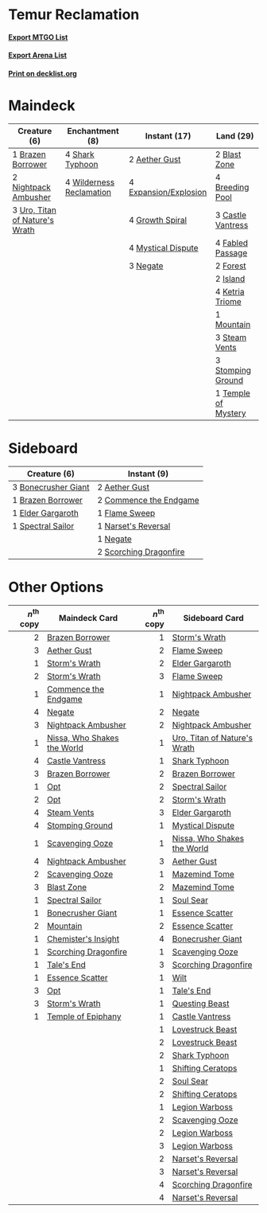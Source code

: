 # Temur Reclamation

#### [Export MTGO List](../collection/Temur%20Reclamation/Temur%20Reclamation.txt)
#### [Export Arena List](../collection/Temur%20Reclamation/Temur%20Reclamation_arena.txt)
#### [Print on decklist.org](http://decklist.org/?deckmain=2%09Aether%20Gust%0A2%09Blast%20Zone%0A1%09Brazen%20Borrower%0A4%09Breeding%20Pool%0A3%09Castle%20Vantress%0A4%09Expansion/Explosion%0A4%09Fabled%20Passage%0A2%09Forest%0A4%09Growth%20Spiral%0A2%09Island%0A4%09Ketria%20Triome%0A1%09Mountain%0A4%09Mystical%20Dispute%0A3%09Negate%0A2%09Nightpack%20Ambusher%0A4%09Shark%20Typhoon%0A3%09Steam%20Vents%0A3%09Stomping%20Ground%0A1%09Temple%20of%20Mystery%0A3%09Uro,%20Titan%20of%20Nature's%20Wrath%0A4%09Wilderness%20Reclamation&deckside=2%09Aether%20Gust%0A3%09Bonecrusher%20Giant%0A1%09Brazen%20Borrower%0A2%09Commence%20the%20Endgame%0A1%09Elder%20Gargaroth%0A1%09Flame%20Sweep%0A1%09Narset's%20Reversal%0A1%09Negate%0A2%09Scorching%20Dragonfire%0A1%09Spectral%20Sailor)
# Maindeck

|                                              Creature (6)                                               |                                          Enchantment (8)                                          |                                          Instant (17)                                          |                                          Land (29)                                           |
|---------------------------------------------------------------------------------------------------------|---------------------------------------------------------------------------------------------------|------------------------------------------------------------------------------------------------|----------------------------------------------------------------------------------------------|
|1 [Brazen Borrower](http://gatherer.wizards.com/Pages/Card/Details.aspx?multiverseid=473001)             |4 [Shark Typhoon](http://gatherer.wizards.com/Pages/Card/Details.aspx?multiverseid=479587)         |2 [Aether Gust](http://gatherer.wizards.com/Pages/Card/Details.aspx?multiverseid=466796)        |2 [Blast Zone](http://gatherer.wizards.com/Pages/Card/Details.aspx?multiverseid=461171)       |
|2 [Nightpack Ambusher](http://gatherer.wizards.com/Pages/Card/Details.aspx?multiverseid=466939)          |4 [Wilderness Reclamation](http://gatherer.wizards.com/Pages/Card/Details.aspx?multiverseid=457293)|4 [Expansion/Explosion](http://gatherer.wizards.com/Pages/Card/Details.aspx?multiverseid=452974)|4 [Breeding Pool](http://gatherer.wizards.com/Pages/Card/Details.aspx?multiverseid=97088)     |
|3 [Uro, Titan of Nature's Wrath](http://gatherer.wizards.com/Pages/Card/Details.aspx?multiverseid=476480)|                                                                                                   |4 [Growth Spiral](http://gatherer.wizards.com/Pages/Card/Details.aspx?multiverseid=457322)      |3 [Castle Vantress](http://gatherer.wizards.com/Pages/Card/Details.aspx?multiverseid=473204)  |
|                                                                                                         |                                                                                                   |4 [Mystical Dispute](http://gatherer.wizards.com/Pages/Card/Details.aspx?multiverseid=473020)   |4 [Fabled Passage](http://gatherer.wizards.com/Pages/Card/Details.aspx?multiverseid=473206)   |
|                                                                                                         |                                                                                                   |3 [Negate](http://gatherer.wizards.com/Pages/Card/Details.aspx?multiverseid=423707)             |2 [Forest](http://gatherer.wizards.com/Pages/Card/Details.aspx?multiverseid=439860)           |
|                                                                                                         |                                                                                                   |                                                                                                |2 [Island](http://gatherer.wizards.com/Pages/Card/Details.aspx?multiverseid=439857)           |
|                                                                                                         |                                                                                                   |                                                                                                |4 [Ketria Triome](http://gatherer.wizards.com/Pages/Card/Details.aspx?multiverseid=479770)    |
|                                                                                                         |                                                                                                   |                                                                                                |1 [Mountain](http://gatherer.wizards.com/Pages/Card/Details.aspx?multiverseid=439859)         |
|                                                                                                         |                                                                                                   |                                                                                                |3 [Steam Vents](http://gatherer.wizards.com/Pages/Card/Details.aspx?multiverseid=405109)      |
|                                                                                                         |                                                                                                   |                                                                                                |3 [Stomping Ground](http://gatherer.wizards.com/Pages/Card/Details.aspx?multiverseid=405110)  |
|                                                                                                         |                                                                                                   |                                                                                                |1 [Temple of Mystery](http://gatherer.wizards.com/Pages/Card/Details.aspx?multiverseid=373571)|


# Sideboard

|                                         Creature (6)                                         |                                           Instant (9)                                           |
|----------------------------------------------------------------------------------------------|-------------------------------------------------------------------------------------------------|
|3 [Bonecrusher Giant](http://gatherer.wizards.com/Pages/Card/Details.aspx?multiverseid=473077)|2 [Aether Gust](http://gatherer.wizards.com/Pages/Card/Details.aspx?multiverseid=466796)         |
|1 [Brazen Borrower](http://gatherer.wizards.com/Pages/Card/Details.aspx?multiverseid=473001)  |2 [Commence the Endgame](http://gatherer.wizards.com/Pages/Card/Details.aspx?multiverseid=460972)|
|1 [Elder Gargaroth](http://gatherer.wizards.com/Pages/Card/Details.aspx?multiverseid=485502)  |1 [Flame Sweep](http://gatherer.wizards.com/Pages/Card/Details.aspx?multiverseid=466893)         |
|1 [Spectral Sailor](http://gatherer.wizards.com/Pages/Card/Details.aspx?multiverseid=466830)  |1 [Narset's Reversal](http://gatherer.wizards.com/Pages/Card/Details.aspx?multiverseid=460989)   |
|                                                                                              |1 [Negate](http://gatherer.wizards.com/Pages/Card/Details.aspx?multiverseid=423707)              |
|                                                                                              |2 [Scorching Dragonfire](http://gatherer.wizards.com/Pages/Card/Details.aspx?multiverseid=473101)|


# Other Options

|*n*<sup>th</sup> copy|                                            Maindeck Card                                             |*n*<sup>th</sup> copy|                                            Sideboard Card                                             |
|--------------------:|------------------------------------------------------------------------------------------------------|--------------------:|-------------------------------------------------------------------------------------------------------|
|                    2|[Brazen Borrower](http://gatherer.wizards.com/Pages/Card/Details.aspx?multiverseid=473001)            |                    1|[Storm's Wrath](http://gatherer.wizards.com/Pages/Card/Details.aspx?multiverseid=476408)               |
|                    3|[Aether Gust](http://gatherer.wizards.com/Pages/Card/Details.aspx?multiverseid=466796)                |                    2|[Flame Sweep](http://gatherer.wizards.com/Pages/Card/Details.aspx?multiverseid=466893)                 |
|                    1|[Storm's Wrath](http://gatherer.wizards.com/Pages/Card/Details.aspx?multiverseid=476408)              |                    2|[Elder Gargaroth](http://gatherer.wizards.com/Pages/Card/Details.aspx?multiverseid=485502)             |
|                    2|[Storm's Wrath](http://gatherer.wizards.com/Pages/Card/Details.aspx?multiverseid=476408)              |                    3|[Flame Sweep](http://gatherer.wizards.com/Pages/Card/Details.aspx?multiverseid=466893)                 |
|                    1|[Commence the Endgame](http://gatherer.wizards.com/Pages/Card/Details.aspx?multiverseid=460972)       |                    1|[Nightpack Ambusher](http://gatherer.wizards.com/Pages/Card/Details.aspx?multiverseid=466939)          |
|                    4|[Negate](http://gatherer.wizards.com/Pages/Card/Details.aspx?multiverseid=423707)                     |                    2|[Negate](http://gatherer.wizards.com/Pages/Card/Details.aspx?multiverseid=423707)                      |
|                    3|[Nightpack Ambusher](http://gatherer.wizards.com/Pages/Card/Details.aspx?multiverseid=466939)         |                    2|[Nightpack Ambusher](http://gatherer.wizards.com/Pages/Card/Details.aspx?multiverseid=466939)          |
|                    1|[Nissa, Who Shakes the World](http://gatherer.wizards.com/Pages/Card/Details.aspx?multiverseid=461096)|                    1|[Uro, Titan of Nature's Wrath](http://gatherer.wizards.com/Pages/Card/Details.aspx?multiverseid=476480)|
|                    4|[Castle Vantress](http://gatherer.wizards.com/Pages/Card/Details.aspx?multiverseid=473204)            |                    1|[Shark Typhoon](http://gatherer.wizards.com/Pages/Card/Details.aspx?multiverseid=479587)               |
|                    3|[Brazen Borrower](http://gatherer.wizards.com/Pages/Card/Details.aspx?multiverseid=473001)            |                    2|[Brazen Borrower](http://gatherer.wizards.com/Pages/Card/Details.aspx?multiverseid=473001)             |
|                    1|[Opt](http://gatherer.wizards.com/Pages/Card/Details.aspx?multiverseid=442948)                        |                    2|[Spectral Sailor](http://gatherer.wizards.com/Pages/Card/Details.aspx?multiverseid=466830)             |
|                    2|[Opt](http://gatherer.wizards.com/Pages/Card/Details.aspx?multiverseid=442948)                        |                    2|[Storm's Wrath](http://gatherer.wizards.com/Pages/Card/Details.aspx?multiverseid=476408)               |
|                    4|[Steam Vents](http://gatherer.wizards.com/Pages/Card/Details.aspx?multiverseid=405109)                |                    3|[Elder Gargaroth](http://gatherer.wizards.com/Pages/Card/Details.aspx?multiverseid=485502)             |
|                    4|[Stomping Ground](http://gatherer.wizards.com/Pages/Card/Details.aspx?multiverseid=405110)            |                    1|[Mystical Dispute](http://gatherer.wizards.com/Pages/Card/Details.aspx?multiverseid=473020)            |
|                    1|[Scavenging Ooze](http://gatherer.wizards.com/Pages/Card/Details.aspx?multiverseid=420783)            |                    1|[Nissa, Who Shakes the World](http://gatherer.wizards.com/Pages/Card/Details.aspx?multiverseid=461096) |
|                    4|[Nightpack Ambusher](http://gatherer.wizards.com/Pages/Card/Details.aspx?multiverseid=466939)         |                    3|[Aether Gust](http://gatherer.wizards.com/Pages/Card/Details.aspx?multiverseid=466796)                 |
|                    2|[Scavenging Ooze](http://gatherer.wizards.com/Pages/Card/Details.aspx?multiverseid=420783)            |                    1|[Mazemind Tome](http://gatherer.wizards.com/Pages/Card/Details.aspx?multiverseid=485555)               |
|                    3|[Blast Zone](http://gatherer.wizards.com/Pages/Card/Details.aspx?multiverseid=461171)                 |                    2|[Mazemind Tome](http://gatherer.wizards.com/Pages/Card/Details.aspx?multiverseid=485555)               |
|                    1|[Spectral Sailor](http://gatherer.wizards.com/Pages/Card/Details.aspx?multiverseid=466830)            |                    1|[Soul Sear](http://gatherer.wizards.com/Pages/Card/Details.aspx?multiverseid=485483)                   |
|                    1|[Bonecrusher Giant](http://gatherer.wizards.com/Pages/Card/Details.aspx?multiverseid=473077)          |                    1|[Essence Scatter](http://gatherer.wizards.com/Pages/Card/Details.aspx?multiverseid=426754)             |
|                    2|[Mountain](http://gatherer.wizards.com/Pages/Card/Details.aspx?multiverseid=439859)                   |                    2|[Essence Scatter](http://gatherer.wizards.com/Pages/Card/Details.aspx?multiverseid=426754)             |
|                    1|[Chemister's Insight](http://gatherer.wizards.com/Pages/Card/Details.aspx?multiverseid=452782)        |                    4|[Bonecrusher Giant](http://gatherer.wizards.com/Pages/Card/Details.aspx?multiverseid=473077)           |
|                    1|[Scorching Dragonfire](http://gatherer.wizards.com/Pages/Card/Details.aspx?multiverseid=473101)       |                    1|[Scavenging Ooze](http://gatherer.wizards.com/Pages/Card/Details.aspx?multiverseid=420783)             |
|                    1|[Tale's End](http://gatherer.wizards.com/Pages/Card/Details.aspx?multiverseid=466831)                 |                    3|[Scorching Dragonfire](http://gatherer.wizards.com/Pages/Card/Details.aspx?multiverseid=473101)        |
|                    1|[Essence Scatter](http://gatherer.wizards.com/Pages/Card/Details.aspx?multiverseid=426754)            |                    1|[Wilt](http://gatherer.wizards.com/Pages/Card/Details.aspx?multiverseid=479696)                        |
|                    3|[Opt](http://gatherer.wizards.com/Pages/Card/Details.aspx?multiverseid=442948)                        |                    1|[Tale's End](http://gatherer.wizards.com/Pages/Card/Details.aspx?multiverseid=466831)                  |
|                    3|[Storm's Wrath](http://gatherer.wizards.com/Pages/Card/Details.aspx?multiverseid=476408)              |                    1|[Questing Beast](http://gatherer.wizards.com/Pages/Card/Details.aspx?multiverseid=473133)              |
|                    1|[Temple of Epiphany](http://gatherer.wizards.com/Pages/Card/Details.aspx?multiverseid=442808)         |                    1|[Castle Vantress](http://gatherer.wizards.com/Pages/Card/Details.aspx?multiverseid=473204)             |
|                     |                                                                                                      |                    1|[Lovestruck Beast](http://gatherer.wizards.com/Pages/Card/Details.aspx?multiverseid=473127)            |
|                     |                                                                                                      |                    2|[Lovestruck Beast](http://gatherer.wizards.com/Pages/Card/Details.aspx?multiverseid=473127)            |
|                     |                                                                                                      |                    2|[Shark Typhoon](http://gatherer.wizards.com/Pages/Card/Details.aspx?multiverseid=479587)               |
|                     |                                                                                                      |                    1|[Shifting Ceratops](http://gatherer.wizards.com/Pages/Card/Details.aspx?multiverseid=466948)           |
|                     |                                                                                                      |                    2|[Soul Sear](http://gatherer.wizards.com/Pages/Card/Details.aspx?multiverseid=485483)                   |
|                     |                                                                                                      |                    2|[Shifting Ceratops](http://gatherer.wizards.com/Pages/Card/Details.aspx?multiverseid=466948)           |
|                     |                                                                                                      |                    1|[Legion Warboss](http://gatherer.wizards.com/Pages/Card/Details.aspx?multiverseid=452859)              |
|                     |                                                                                                      |                    2|[Scavenging Ooze](http://gatherer.wizards.com/Pages/Card/Details.aspx?multiverseid=420783)             |
|                     |                                                                                                      |                    2|[Legion Warboss](http://gatherer.wizards.com/Pages/Card/Details.aspx?multiverseid=452859)              |
|                     |                                                                                                      |                    3|[Legion Warboss](http://gatherer.wizards.com/Pages/Card/Details.aspx?multiverseid=452859)              |
|                     |                                                                                                      |                    2|[Narset's Reversal](http://gatherer.wizards.com/Pages/Card/Details.aspx?multiverseid=460989)           |
|                     |                                                                                                      |                    3|[Narset's Reversal](http://gatherer.wizards.com/Pages/Card/Details.aspx?multiverseid=460989)           |
|                     |                                                                                                      |                    4|[Scorching Dragonfire](http://gatherer.wizards.com/Pages/Card/Details.aspx?multiverseid=473101)        |
|                     |                                                                                                      |                    4|[Narset's Reversal](http://gatherer.wizards.com/Pages/Card/Details.aspx?multiverseid=460989)           |

